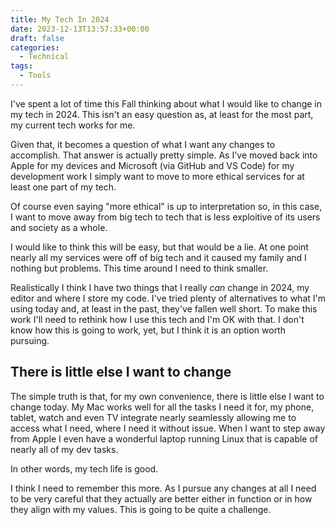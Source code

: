 ```yaml
---
title: My Tech In 2024
date: 2023-12-13T13:57:33+00:00
draft: false
categories:
  - Technical
tags:
  - Tools
---
```


I've spent a lot of time this Fall thinking about what I would like to change in my tech in 2024. This isn't an easy question as, at least for the most part, my current tech works for me.

Given that, it becomes a question of what I want any changes to accomplish. That answer is actually pretty simple. As I've moved back into Apple for my devices and Microsoft (via GitHub and VS Code) for my development work I simply want to move to more ethical services for at least one part of my tech.

Of course even saying "more ethical" is up to interpretation so, in this case, I want to move away from big tech to tech that is less exploitive of its users and society as a whole.

I would like to think this will be easy, but that would be a lie. At one point nearly all my services were off of big tech and it caused my family and I nothing but problems. This time around I need to think smaller.

Realistically I think I have two things that I really _can_ change in 2024, my editor and where I store my code. I've tried plenty of alternatives to what I'm using today and, at least in the past, they've fallen well short. To make this work I'll need to rethink how I use this tech and I'm OK with that. I don't know how this is going to work, yet, but I think it is an option worth pursuing.

## There is little else I want to change

The simple truth is that, for my own convenience, there is little else I want to change today. My Mac works well for all the tasks I need it for, my phone, tablet, watch and even TV integrate nearly seamlessly allowing me to access what I need, where I need it without issue. When I want to step away from Apple I even have a wonderful laptop running Linux that is capable of nearly all of my dev tasks.

In other words, my tech life is good.

I think I need to remember this more. As I pursue any changes at all I need to be very careful that they actually are better either in function or in how they align with my values. This is going to be quite a challenge.